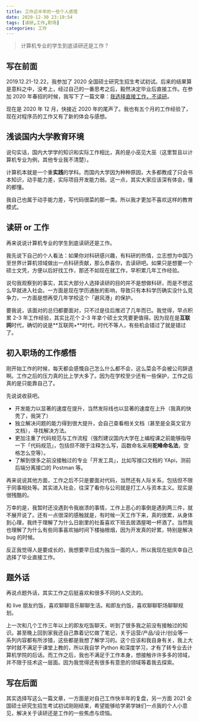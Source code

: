 ```yaml
---
title: 工作近半年的一些个人感悟
date: 2020-12-30 23:19:54
tags: [读研,工作,职场]
categories: 工作
---
```


> 计算机专业的学生到底读研还是工作？

<!--more-->

## 写在前面

2019.12.21-12.22，我参加了 2020 全国硕士研究生招生考试初试。后来的结果算是意料之中，没考上，经过自己的一番思考之后，毅然决定毕业后直接工作。在参加 2020 年春招的时候，我写下了一篇文章：[我选择直接工作，不读研](https://wonz.wang/2020/03/05/309-work-not-postgraduate/)。

现在是 2020 年 12 月，快接近 2020 年的尾声了。我也有五个月的工作经验了，现在对程序员的工作又有了新的体会与感想。

## 浅谈国内大学教育环境

说句实话，国内大学学的知识和实际工作相比，真的是小巫见大巫（这里暂且以计算机专业为例，其他专业我不清楚）。

计算机本就是一个重**实践**的学科。而国内大学因为种种原因，大多都教成了只会书本知识，动手能力差，实际项目开发能力弱。这一点，其实大家应该深有体会，懂的都懂。

我自己也属于动手能力差，写代码很菜的那一类。所以我才更加不喜欢这样的教育模式。

## 读研 or 工作

再来说说计算机专业的学生到底读研还是工作。

我先说下自己的个人看法：如果你对科研感兴趣，有科研的热情，立志想为中国乃至世界计算机领域做出一点科研贡献，那么恭喜你，去读研吧。如果只是想要一个硕士文凭，方便以后好找工作，那还不如现在就工作，早积累几年工作经验。

说句我观察到的事实，其实大部分人选择读研的目的并不是想做科研，而是不想这么早就进入社会。一方面是现在学历通胀的影响，导致只有本科学历确实没什么竞争力，一方面是想再受几年学校这个「避风港」的保护。

要我说，该面对的总归都要面对，只不过是往后推迟了几年而已。我觉得，早点积累 2-3 年工作经验，其实比花个 2-3 年拿个硕士文凭要更值得。因为现在是**互联网**时代，确切的说是**互联网+**时代，时代不等人，有些机会错过了就是错过了。

## 初入职场的工作感悟

刚开始工作的时候，每天都会感慨自己怎么什么都不会，这么菜会不会被公司辞退啊。工作之后的压力真的比上学大多了。因为在学校至少还有一些保护，工作之后真的是只能靠自己了。

先说说收获吧。

- 开发能力以显著的速度在提升，当然发际线也以显著的速度在上升（我真的快秃了，我哭了）
- 独立解决问题的能力得到很大提升，会自己查看相关文档（甚至是全英文官方文档），寻找解决方法。
- 更加注重了代码规范与工作流程（强烈建议国内大学在上编程课之前能够指导一下「代码规范」，包括但不限于注释怎么写，函数命名采用**驼峰命名法**，空格怎么空等）。
- 了解到很多之前没接触过的专业「开发工具」，比如写接口文档的 YApi，测前后端分离接口的 Postman 等。

再来说说其他方面，工作之后不只是要面对代码，当然还有人际关系，包括但不限于同事相处等。其实进入社会，往深了看你与公司就是打工人与资本主义。现实是很残酷的。

万幸的是，我暂时还没遇到令我崩溃的事情，工作上恶心的事倒是遇到两三件，就不展开说了。还有一点很深的感触就是，有时候一天工作下来，真的很累，从身体到心理，我终于理解了为什么日剧里的社畜喜欢下班去居酒屋喝一杯酒了。当然我也理解了为什么有些同事喜欢抽时间下楼抽根烟，因为开发真的好累，特别是解决 bug 的时候。

反正我觉得人是要成长的，我想要早日成为独当一面的人，所以我现在挺庆幸自己选择了毕业直接工作。

## 题外话

再说点题外话，其实工作之后挺喜欢和很多不同的人交流的。

和 live 朋友约饭，喜欢聊聊音乐聊聊生活。和即友约饭，喜欢聊聊职场聊聊规划。

上一次和几个工作三年以上的即友吃饭聊天，听到了很多我之前没有接触过的知识。甚至晚上回到家我还自己靠着记忆做了笔记，关于运营/产品/设计/创业等一系列内容都有所涉猎，这些都是我想了解学习的。这个应该和我自身有关，我上大学时就不满足于课堂上教的，所以我自学 Python 和深度学习，才有了转专业去计算机学院的后话。而工作之后，我也不满足于工作本身，想接触许许多多的领域，并不限于技术这一层面。因为我觉得还有很多有意思的领域等着我去探索。

## 写在后面

其实选择写这么一篇文章，一方面是对自己工作快半年的复盘，另一方面 2021 全国硕士研究生招生考试初试刚刚结束，希望能够给学弟学妹们一点我的个人小意见，解决关于读研还是工作的一些焦虑与烦恼。